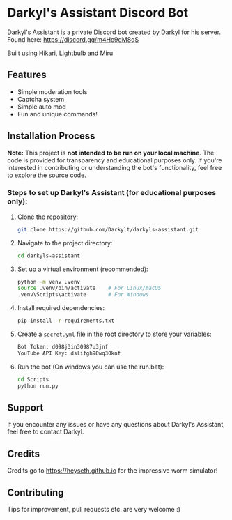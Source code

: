 # Darkyl's Assistant Discord Bot

Darkyl's Assistant is a private Discord bot created by Darkyl for his server. Found here: https://discord.gg/m4Hc9dM8qS

Built using Hikari, Lightbulb and Miru

## Features

- Simple moderation tools
- Captcha system
- Simple auto mod
- Fun and unique commands!

## Installation Process

**Note:** This project is **not intended to be run on your local machine**. The code is provided for transparency and educational purposes only. If you're interested in contributing or understanding the bot's functionality, feel free to explore the source code.

### Steps to set up Darkyl's Assistant (for educational purposes only):

1. Clone the repository:
   ```bash
   git clone https://github.com/Darkylt/darkyls-assistant.git
   ```

2. Navigate to the project directory:
    ```bash
    cd darkyls-assistant
    ```

3. Set up a virtual environment (recommended):
    ```bash
    python -m venv .venv
    source .venv/bin/activate    # For Linux/macOS
    .venv\Scripts\activate       # For Windows
    ```

4. Install required dependencies:
    ```bash
    pip install -r requirements.txt
    ```

5. Create a `secret.yml` file in the root directory to store your variables:
    ```bash
    Bot Token: d098j3in30987u3jnf
    YouTube API Key: dslifgh98wq30knf
    ```

6. Run the bot (On windows you can use the run.bat):
    ```bash
    cd Scripts
    python run.py
    ```

## Support

If you encounter any issues or have any questions about Darkyl's Assistant, feel free to contact Darkyl.

## Credits
Credits go to https://heyseth.github.io for the impressive worm simulator!

## Contributing

Tips for improvement, pull requests etc. are very welcome :)
